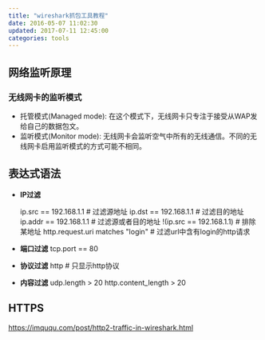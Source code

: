 ```yaml
---
title: "wireshark抓包工具教程"
date: 2016-05-07 11:02:30
updated: 2017-07-11 12:45:00
categories: tools
---
```

## 网络监听原理

### 无线网卡的监听模式

- 托管模式(Managed mode): 在这个模式下，无线网卡只专注于接受从WAP发给自己的数据包文。
- 监听模式(Monitor mode): 无线网卡会监听空气中所有的无线通信。不同的无线网卡启用监听模式的方式可能不相同。

## 表达式语法

- **IP过滤**

   ip.src == 192.168.1.1 # 过滤源地址
   	ip.dst == 192.168.1.1 # 过滤目的地址
   	ip.addr == 192.168.1.1 # 过滤源或者目的地址
   	!(ip.src == 192.168.1.1) # 排除某地址
   	http.request.uri matches "login" # 过滤url中含有login的http请求
- **端口过滤**
   tcp.port == 80 
- **协议过滤**
   http  # 只显示http协议
- **内容过滤**
   udp.length > 20
   	http.content_length > 20

## HTTPS

https://imququ.com/post/http2-traffic-in-wireshark.html